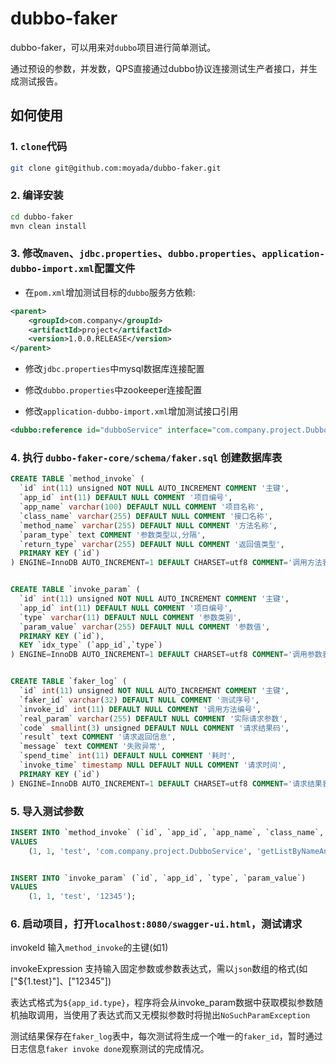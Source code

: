 # dubbo-faker

dubbo-faker，可以用来对`dubbo`项目进行简单测试。

通过预设的参数，并发数，QPS直接通过dubbo协议连接测试生产者接口，并生成测试报告。

## 如何使用

### 1. `clone`代码

```sh
git clone git@github.com:moyada/dubbo-faker.git
```

### 2. 编译安装

```sh
cd dubbo-faker
mvn clean install
```

### 3. 修改`maven`、`jdbc.properties`、`dubbo.properties`、`application-dubbo-import.xml`配置文件

* 在`pom.xml`增加测试目标的`dubbo`服务方依赖:

```xml
<parent>
    <groupId>com.company</groupId>
    <artifactId>project</artifactId>
    <version>1.0.0.RELEASE</version>
</parent>
 ```
 
* 修改`jdbc.properties`中mysql数据库连接配置

* 修改`dubbo.properties`中zookeeper连接配置

* 修改`application-dubbo-import.xml`增加测试接口引用

```xml
<dubbo:reference id="dubboService" interface="com.company.project.DubboService" />
```

### 4. 执行 `dubbo-faker-core/schema/faker.sql` 创建数据库表

```sql
CREATE TABLE `method_invoke` (
  `id` int(11) unsigned NOT NULL AUTO_INCREMENT COMMENT '主键',
  `app_id` int(11) DEFAULT NULL COMMENT '项目编号',
  `app_name` varchar(100) DEFAULT NULL COMMENT '项目名称',
  `class_name` varchar(255) DEFAULT NULL COMMENT '接口名称',
  `method_name` varchar(255) DEFAULT NULL COMMENT '方法名称',
  `param_type` text COMMENT '参数类型以,分隔',
  `return_type` varchar(255) DEFAULT NULL COMMENT '返回值类型',
  PRIMARY KEY (`id`)
) ENGINE=InnoDB AUTO_INCREMENT=1 DEFAULT CHARSET=utf8 COMMENT='调用方法表';


CREATE TABLE `invoke_param` (
  `id` int(11) unsigned NOT NULL AUTO_INCREMENT COMMENT '主键',
  `app_id` int(11) DEFAULT NULL COMMENT '项目编号',
  `type` varchar(11) DEFAULT NULL COMMENT '参数类别',
  `param_value` varchar(255) DEFAULT NULL COMMENT '参数值',
  PRIMARY KEY (`id`),
  KEY `idx_type` (`app_id`,`type`)
) ENGINE=InnoDB AUTO_INCREMENT=1 DEFAULT CHARSET=utf8 COMMENT='调用参数表';


CREATE TABLE `faker_log` (
  `id` int(11) unsigned NOT NULL AUTO_INCREMENT COMMENT '主键',
  `faker_id` varchar(32) DEFAULT NULL COMMENT '测试序号',
  `invoke_id` int(11) DEFAULT NULL COMMENT '调用方法编号',
  `real_param` varchar(255) DEFAULT NULL COMMENT '实际请求参数',
  `code` smallint(3) unsigned DEFAULT NULL COMMENT '请求结果码',
  `result` text COMMENT '请求返回信息',
  `message` text COMMENT '失败异常',
  `spend_time` int(11) DEFAULT NULL COMMENT '耗时',
  `invoke_time` timestamp NULL DEFAULT NULL COMMENT '请求时间',
  PRIMARY KEY (`id`)
) ENGINE=InnoDB AUTO_INCREMENT=1 DEFAULT CHARSET=utf8 COMMENT='请求结果表';
```

### 5. 导入测试参数

```sql
INSERT INTO `method_invoke` (`id`, `app_id`, `app_name`, `class_name`, `method_name`, `param_type`, `return_type`)
VALUES
	(1, 1, 'test', 'com.company.project.DubboService', 'getListByNameAndType', 'java.lang.String,java.lang.Integer', 'java.util.List');


INSERT INTO `invoke_param` (`id`, `app_id`, `type`, `param_value`)
VALUES
	(1, 1, 'test', '12345');
```

### 6. 启动项目，打开`localhost:8080/swagger-ui.html`，测试请求

invokeId 输入`method_invoke`的主键(如1)

invokeExpression 支持输入固定参数或参数表达式，需以`json`数组的格式(如["${1.test}"]、["12345"])

表达式格式为`${app_id.type}`，程序将会从invoke_param数据中获取模拟参数随机抽取调用，当使用了表达式而又无模拟参数时将抛出`NoSuchParamException`

测试结果保存在`faker_log`表中，每次测试将生成一个唯一的`faker_id`，暂时通过日志信息`faker invoke done`观察测试的完成情况。






